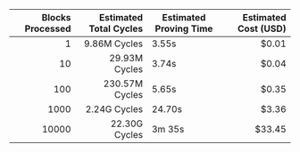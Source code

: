 |   Blocks Processed | Estimated Total Cycles | Estimated Proving Time | Estimated Cost (USD) |
|-------------------:|----------------------:|------------------------|----------------------:|
|                  1 | 9.86M Cycles          | 3.55s                   | $0.01                |
|                 10 | 29.93M Cycles         | 3.74s                   | $0.04                |
|                100 | 230.57M Cycles        | 5.65s                   | $0.35                |
|               1000 | 2.24G Cycles          | 24.70s                  | $3.36                |
|              10000 | 22.30G Cycles         | 3m 35s                  | $33.45               |
